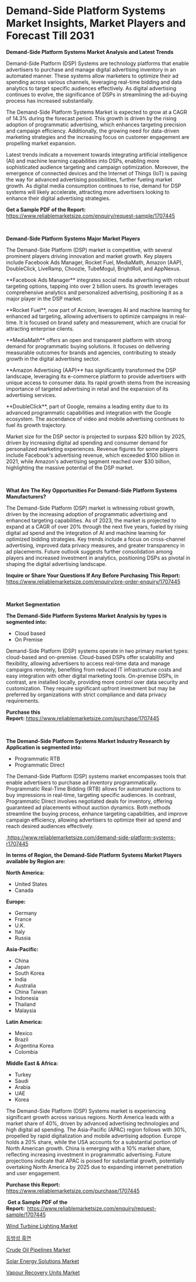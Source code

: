 <p><h1>Demand-Side Platform Systems Market Insights, Market Players and Forecast Till 2031</h1></p><p><strong>Demand-Side Platform Systems Market Analysis and Latest Trends</strong></p>
<p><p>Demand-Side Platform (DSP) Systems are technology platforms that enable advertisers to purchase and manage digital advertising inventory in an automated manner. These systems allow marketers to optimize their ad spending across various channels, leveraging real-time bidding and data analytics to target specific audiences effectively. As digital advertising continues to evolve, the significance of DSPs in streamlining the ad-buying process has increased substantially.</p><p>The Demand-Side Platform Systems Market is expected to grow at a CAGR of 14.3% during the forecast period. This growth is driven by the rising adoption of programmatic advertising, which enhances targeting precision and campaign efficiency. Additionally, the growing need for data-driven marketing strategies and the increasing focus on customer engagement are propelling market expansion. </p><p>Latest trends indicate a movement towards integrating artificial intelligence (AI) and machine learning capabilities into DSPs, enabling more sophisticated audience targeting and campaign optimization. Moreover, the emergence of connected devices and the Internet of Things (IoT) is paving the way for advanced advertising possibilities, further fueling market growth. As digital media consumption continues to rise, demand for DSP systems will likely accelerate, attracting more advertisers looking to enhance their digital advertising strategies.</p></p>
<p><strong>Get a Sample PDF of the Report:&nbsp;</strong> <a href="https://www.reliablemarketsize.com/enquiry/request-sample/1707445?utm_campaign=1103&utm_medium=2&utm_source=Github&utm_content=ia&utm_term=07102024&utm_id=demand-side-platform-systems">https://www.reliablemarketsize.com/enquiry/request-sample/1707445</a></p>
<p>&nbsp;</p>
<p><strong>Demand-Side Platform Systems Major Market Players</strong></p>
<p><p>The Demand-Side Platform (DSP) market is competitive, with several prominent players driving innovation and market growth. Key players include Facebook Ads Manager, Rocket Fuel, MediaMath, Amazon (AAP), DoubleClick, LiveRamp, Choozle, TubeMogul, BrightRoll, and AppNexus. </p><p>**Facebook Ads Manager** integrates social media advertising with robust targeting options, tapping into over 2 billion users. Its growth leverages comprehensive analytics and personalized advertising, positioning it as a major player in the DSP market.</p><p>**Rocket Fuel**, now part of Acxiom, leverages AI and machine learning for enhanced ad targeting, allowing advertisers to optimize campaigns in real-time. It is focused on brand safety and measurement, which are crucial for attracting enterprise clients.</p><p>**MediaMath** offers an open and transparent platform with strong demand for programmatic buying solutions. It focuses on delivering measurable outcomes for brands and agencies, contributing to steady growth in the digital advertising sector.</p><p>**Amazon Advertising (AAP)** has significantly transformed the DSP landscape, leveraging its e-commerce platform to provide advertisers with unique access to consumer data. Its rapid growth stems from the increasing importance of targeted advertising in retail and the expansion of its advertising services.</p><p>**DoubleClick**, part of Google, remains a leading entity due to its advanced programmatic capabilities and integration with the Google ecosystem. The ascendance of video and mobile advertising continues to fuel its growth trajectory.</p><p>Market size for the DSP sector is projected to surpass $20 billion by 2025, driven by increasing digital ad spending and consumer demand for personalized marketing experiences. Revenue figures for some players include Facebook's advertising revenue, which exceeded $100 billion in 2021, while Amazon's advertising segment reached over $30 billion, highlighting the massive potential of the DSP market.</p></p>
<p>&nbsp;</p>
<p><strong>What Are The Key Opportunities For Demand-Side Platform Systems Manufacturers?</strong></p>
<p><p>The Demand-Side Platform (DSP) market is witnessing robust growth, driven by the increasing adoption of programmatic advertising and enhanced targeting capabilities. As of 2023, the market is projected to expand at a CAGR of over 20% through the next five years, fueled by rising digital ad spend and the integration of AI and machine learning for optimized bidding strategies. Key trends include a focus on cross-channel advertising, improved data privacy measures, and greater transparency in ad placements. Future outlook suggests further consolidation among players and increased investment in analytics, positioning DSPs as pivotal in shaping the digital advertising landscape.</p></p>
<p><strong>Inquire or Share Your Questions If Any Before Purchasing This Report:</strong> <a href="https://www.reliablemarketsize.com/enquiry/pre-order-enquiry/1707445?utm_campaign=1103&utm_medium=2&utm_source=Github&utm_content=ia&utm_term=07102024&utm_id=demand-side-platform-systems">https://www.reliablemarketsize.com/enquiry/pre-order-enquiry/1707445</a></p>
<p>&nbsp;</p>
<p><strong>Market Segmentation</strong></p>
<p><strong>The Demand-Side Platform Systems Market Analysis by types is segmented into:</strong></p>
<p><ul><li>Cloud based</li><li>On Premise</li></ul></p>
<p><p>Demand-Side Platform (DSP) systems operate in two primary market types: cloud-based and on-premise. Cloud-based DSPs offer scalability and flexibility, allowing advertisers to access real-time data and manage campaigns remotely, benefiting from reduced IT infrastructure costs and easy integration with other digital marketing tools. On-premise DSPs, in contrast, are installed locally, providing more control over data security and customization. They require significant upfront investment but may be preferred by organizations with strict compliance and data privacy requirements.</p></p>
<p><strong>Purchase this Report:&nbsp;</strong><a href="https://www.reliablemarketsize.com/purchase/1707445?utm_campaign=1103&utm_medium=2&utm_source=Github&utm_content=ia&utm_term=07102024&utm_id=demand-side-platform-systems">https://www.reliablemarketsize.com/purchase/1707445</a></p>
<p>&nbsp;</p>
<p><strong>The Demand-Side Platform Systems Market Industry Research by Application is segmented into:</strong></p>
<p><ul><li>Programmatic RTB</li><li>Programmatic Direct</li></ul></p>
<p><p>The Demand-Side Platform (DSP) systems market encompasses tools that enable advertisers to purchase ad inventory programmatically. Programmatic Real-Time Bidding (RTB) allows for automated auctions to buy impressions in real-time, targeting specific audiences. In contrast, Programmatic Direct involves negotiated deals for inventory, offering guaranteed ad placements without auction dynamics. Both methods streamline the buying process, enhance targeting capabilities, and improve campaign efficiency, allowing advertisers to optimize their ad spend and reach desired audiences effectively.</p></p>
<p><a href="https://www.reliablemarketsize.com/demand-side-platform-systems-r1707445?utm_campaign=1103&utm_medium=2&utm_source=Github&utm_content=ia&utm_term=07102024&utm_id=demand-side-platform-systems">&nbsp;https://www.reliablemarketsize.com/demand-side-platform-systems-r1707445</a></p>
<p><strong>In terms of Region, the Demand-Side Platform Systems Market Players available by Region are:</strong></p>
<p>
    <p> <strong> North America: </strong>
        <ul>
            <li>United States</li>
            <li>Canada</li>
        </ul>
        </p> 
    <p> <strong> Europe: </strong>
        <ul>
            <li>Germany</li>
            <li>France</li>
            <li>U.K.</li>
            <li>Italy</li>
            <li>Russia</li>
        </ul>
        </p> 
    <p> <strong> Asia-Pacific: </strong>
        <ul>
            <li>China</li>
            <li>Japan</li>
            <li>South Korea</li>
            <li>India</li>
            <li>Australia</li>
            <li>China Taiwan</li>
            <li>Indonesia</li>
            <li>Thailand</li>
            <li>Malaysia</li>
        </ul>
        </p> 
    <p> <strong> Latin America: </strong>
        <ul>
            <li>Mexico</li>
            <li>Brazil</li>
            <li>Argentina Korea</li>
            <li>Colombia</li>
        </ul>
        </p> 
    <p> <strong> Middle East & Africa: </strong>
        <ul>
            <li>Turkey</li>
            <li>Saudi</li>
            <li>Arabia</li>
            <li>UAE</li>
            <li>Korea</li>
        </ul>
    </p>
    </p>
<p><p>The Demand-Side Platform (DSP) Systems market is experiencing significant growth across various regions. North America leads with a market share of 40%, driven by advanced advertising technologies and high digital ad spending. The Asia-Pacific (APAC) region follows with 30%, propelled by rapid digitalization and mobile advertising adoption. Europe holds a 20% share, while the USA accounts for a substantial portion of North American growth. China is emerging with a 10% market share, reflecting increasing investment in programmatic advertising. Future projections indicate that APAC is poised for substantial growth, potentially overtaking North America by 2025 due to expanding internet penetration and user engagement.</p></p>
<p><strong>Purchase this Report: </strong><a href="https://www.reliablemarketsize.com/purchase/1707445?utm_campaign=1103&utm_medium=2&utm_source=Github&utm_content=ia&utm_term=07102024&utm_id=demand-side-platform-systems">https://www.reliablemarketsize.com/purchase/1707445</a></p>
<p>&nbsp;<strong>Get a Sample PDF of the Report:&nbsp;&nbsp;</strong><a href="https://www.reliablemarketsize.com/enquiry/request-sample/1707445?utm_campaign=1103&utm_medium=2&utm_source=Github&utm_content=ia&utm_term=07102024&utm_id=demand-side-platform-systems">https://www.reliablemarketsize.com/enquiry/request-sample/1707445</a></p>
<p><strong></strong></p>
<p><p><a href="https://www.linkedin.com/pulse/wind-turbine-lighting-market-global-trends-forecast-2024-jdlje?utm_campaign=1103&utm_medium=2&utm_source=Github&utm_content=ia&utm_term=07102024&utm_id=demand-side-platform-systems">Wind Turbine Lighting Market</a></p><p><a href="https://github.com/sougarounis/Market-Research-Report-List-6/blob/main/707413217126.md?utm_campaign=1103&utm_medium=2&utm_source=Github&utm_content=ia&utm_term=07102024&utm_id=demand-side-platform-systems">등방성 흑연</a></p><p><a href="https://issuu.com/reportprime-2/docs/crude-oil-pipelines-market-size-203_f2f4fe4a75083e?utm_campaign=1103&utm_medium=2&utm_source=Github&utm_content=ia&utm_term=07102024&utm_id=demand-side-platform-systems">Crude Oil Pipelines Market</a></p><p><a href="https://issuu.com/reportprime-2/docs/solar-energy-solutions-market-size-_626156283ba479?utm_campaign=1103&utm_medium=2&utm_source=Github&utm_content=ia&utm_term=07102024&utm_id=demand-side-platform-systems">Solar Energy Solutions Market</a></p><p><a href="https://www.linkedin.com/pulse/vapour-recovery-units-market-global-regional-analysis-e1gwe?utm_campaign=1103&utm_medium=2&utm_source=Github&utm_content=ia&utm_term=07102024&utm_id=demand-side-platform-systems">Vapour Recovery Units Market</a></p></p>